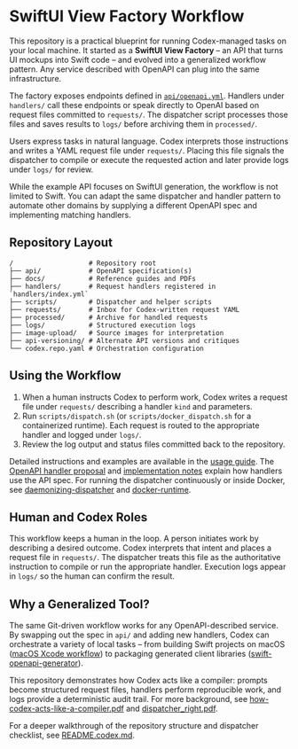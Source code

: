 # SwiftUI View Factory Workflow

This repository is a practical blueprint for running Codex-managed tasks on your local machine. It started as a **SwiftUI View Factory** – an API that turns UI mockups into Swift code – and evolved into a generalized workflow pattern. Any service described with OpenAPI can plug into the same infrastructure.

The factory exposes endpoints defined in [`api/openapi.yml`](api/openapi.yml). Handlers under `handlers/` call these endpoints or speak directly to OpenAI based on request files committed to `requests/`. The dispatcher script processes those files and saves results to `logs/` before archiving them in `processed/`.

Users express tasks in natural language. Codex interprets those instructions and writes a YAML request file under `requests/`. Placing this file signals the dispatcher to compile or execute the requested action and later provide logs under `logs/` for review.

While the example API focuses on SwiftUI generation, the workflow is not limited to Swift. You can adapt the same dispatcher and handler pattern to automate other domains by supplying a different OpenAPI spec and implementing matching handlers.

## Repository Layout

```text
/                   # Repository root
├── api/            # OpenAPI specification(s)
├── docs/           # Reference guides and PDFs
├── handlers/       # Request handlers registered in `handlers/index.yml`
├── scripts/        # Dispatcher and helper scripts
├── requests/       # Inbox for Codex-written request YAML
├── processed/      # Archive for handled requests
├── logs/           # Structured execution logs
├── image-upload/   # Source images for interpretation
├── api-versioning/ # Alternate API versions and critiques
└── codex.repo.yaml # Orchestration configuration
```

## Using the Workflow

1. When a human instructs Codex to perform work, Codex writes a request file under `requests/` describing a handler `kind` and parameters.
2. Run `scripts/dispatch.sh` (or `scripts/docker_dispatch.sh` for a containerized runtime). Each request is routed to the appropriate handler and logged under `logs/`.
3. Review the log output and status files committed back to the repository.

Detailed instructions and examples are available in the [usage guide](docs/USAGE.md). The [OpenAPI handler proposal](docs/openapi-handler-proposal.md) and [implementation notes](docs/openapi-handler-implementation.md) explain how handlers use the API spec. For running the dispatcher continuously or inside Docker, see [daemonizing-dispatcher](docs/daemonizing-dispatcher.md) and [docker-runtime](docs/docker-runtime.md).

## Human and Codex Roles

This workflow keeps a human in the loop. A person initiates work by describing a desired outcome. Codex interprets that intent and places a request file in `requests/`. The dispatcher treats this file as the authoritative instruction to compile or run the appropriate handler. Execution logs appear in `logs/` so the human can confirm the result.

## Why a Generalized Tool?

The same Git-driven workflow works for any OpenAPI-described service. By swapping out the spec in `api/` and adding new handlers, Codex can orchestrate a variety of local tasks – from building Swift projects on macOS ([macOS Xcode workflow](docs/macos-xcode-workflow.md)) to packaging generated client libraries ([swift-openapi-generator](docs/swift-openapi-generator.md)).

This repository demonstrates how Codex acts like a compiler: prompts become structured request files, handlers perform reproducible work, and logs provide a deterministic audit trail. For more background, see [how-codex-acts-like-a-compiler.pdf](docs/how-codex-acts-like-a-compiler.pdf) and [dispatcher_right.pdf](docs/dispatcher_right.pdf).

For a deeper walkthrough of the repository structure and dispatcher checklist, see [README.codex.md](README.codex.md).
